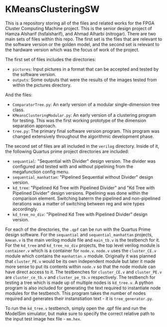 # KMeansClusteringSW

This is a repository storing all of the files and related works for the FPGA Cluster Computing Machine project. This is the senior design project of Hamza Alsharif (hsfalsharif), and Ahmad Alharbi (nitrogar). There are two main sets of files within this repo. The first set is the files that are relevant to the software version or the golden model, and the second set is relevant to the hardware version which was the focus of work of the project.

The first set of files includes the directories:
* `pictures`: Input pictures in a format that can be accepted and tested by the software version.
* `outputs`: Some outputs that were the results of the images tested from within the pictures directory.

And the files:
* `ComparatorTree.py`: An early version of a modular single-dimension tree class.
* `KMeansClusteringModular.py`: An early version of a clustering program for testing. This was the first working prototype of the dimension separation approach.
* `tree.py`: The primary final software version program. This program was changed extensively throughout the algorithmic development phase.

The second set of files are all included in the `verilog` directory. Inside of it, the following Quartus prime project directories are included:
* `sequantial`: "Sequential with Divider" design version. The divider was configured and tested with and without pipelining from the megafunction config menu.
* `sequential_manhattan`: "Pipelined Sequential without Divider" design version.
* `kd_tree`: "Pipelined Kd Tree with Pipelined Divider" and "Kd Tree with Pipelined Divider" design versions. Pipelining was done within the comparison element. Switching baterrn the pipelined and non-pipelined iterations was a matter of switching between reg and wire types accordingly.
* `kd_tree_no_div`: "Pipelined Kd Tree with Pipelined Divider" design version.

For each of the directories, the `.qpf` can be run with the Quartus Prime design software. For the `sequantial` and `sequential_manhattan` projects, `kmean.v` is the main verilog module file and `main_tb.v` is the testbench for it. For the `kd_tree` and `kd_tree_no_div` projects, the top level verilog module is `container.v` which is a container for `node.v`. `node.v` uses the `cluster_CE.v` module which contains the `manhattan.v` module. Originally it was planned that `cluster_PE.v` would be its own independent module but later it made more sense to put its contents within `node.v` so that the node module can have direct access to it. The testbenches for `cluster_CE.v` and `cluster_PE.v` are `cluster_ce_tb.v` and `cluster_pe_tb.v` respectively. The testbench for testing a tree which is made up of multiple nodes is `kd_tree.v`. A python program is also included for generating the text required to instantiate node modules for the testbench. This program takes the number of nodes required and generates their instanstiation text - it is `tree_generator.py`.

To run the `kd_tree.v` testbench, simply open the .qpf file and run the ModelSim simulator, but make sure to specify the correct relative path to the input test image hex file - `mm.hex`.
